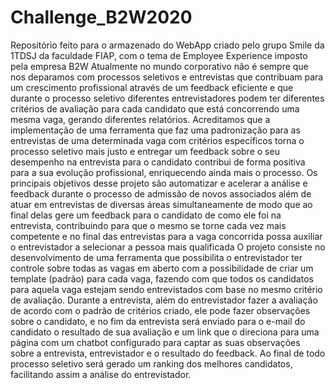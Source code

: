 # Challenge_B2W2020
Repositório feito para o armazenado do WebApp criado pelo grupo Smile da 1TDSJ da faculdade FIAP, com o tema de Employee Experience imposto pela empresa B2W
    Atualmente no mundo corporativo não é sempre que nos deparamos com processos seletivos e entrevistas que contribuam para um crescimento profissional através de
um feedback eficiente e que durante o processo seletivo diferentes entrevistadores
podem ter diferentes critérios de avaliação para cada candidato que está concorrendo
uma mesma vaga, gerando diferentes relatórios.
Acreditamos que a implementação de uma ferramenta que faz uma padronização
para as entrevistas de uma determinada vaga com critérios específicos torna o
processo seletivo mais justo e entregar um feedback sobre o seu desempenho na
entrevista para o candidato contribui de forma positiva para a sua evolução
profissional, enriquecendo ainda mais o processo.
Os principais objetivos desse projeto são automatizar e acelerar a análise e
feedback durante o processo de admissão de novos associados além de atuar em
entrevistas de diversas áreas simultaneamente de modo que ao final delas gere um
feedback para o candidato de como ele foi na entrevista, contribuindo para que o
mesmo se torne cada vez mais competente e no final das entrevistas para a vaga
concorrida possa auxiliar o entrevistador a selecionar a pessoa mais qualificada
O projeto consiste no desenvolvimento de uma ferramenta que possibilita o
entrevistador ter controle sobre todas as vagas em aberto com a possibilidade de criar
um template (padrão) para cada vaga, fazendo com que todos os candidatos para
aquela vaga estejam sendo entrevistados com base no mesmo critério de avaliação.
Durante a entrevista, além do entrevistador fazer a avaliação de acordo com o padrão
de critérios criado, ele pode fazer observações sobre o candidato, e no fim da
entrevista será enviado para o e-mail do candidato o resultado de sua avaliação e um
link que o direciona para uma página com um chatbot configurado para captar as suas
observações sobre a entrevista, entrevistador e o resultado do feedback. Ao final de
todo processo seletivo será gerado um ranking dos melhores candidatos, facilitando
assim a análise do entrevistador.
